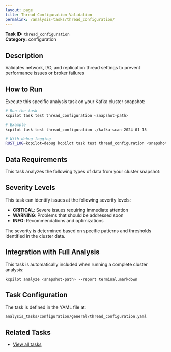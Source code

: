 ```yaml
---
layout: page
title: Thread Configuration Validation
permalink: /analysis-tasks/thread_configuration/
---
```


**Task ID:** `thread_configuration`  
**Category:** configuration

## Description

Validates network, I/O, and replication thread settings to prevent performance issues or broker failures

## How to Run

Execute this specific analysis task on your Kafka cluster snapshot:

```bash
# Run the task
kcpilot task test thread_configuration <snapshot-path>

# Example
kcpilot task test thread_configuration ./kafka-scan-2024-01-15

# With debug logging
RUST_LOG=kcpilot=debug kcpilot task test thread_configuration <snapshot-path>
```

## Data Requirements

This task analyzes the following types of data from your cluster snapshot:



## Severity Levels

This task can identify issues at the following severity levels:

- **CRITICAL**: Severe issues requiring immediate attention
- **WARNING**: Problems that should be addressed soon  
- **INFO**: Recommendations and optimizations

The severity is determined based on specific patterns and thresholds identified in the cluster data.

## Integration with Full Analysis

This task is automatically included when running a complete cluster analysis:

```bash
kcpilot analyze <snapshot-path> --report terminal,markdown
```

## Task Configuration

The task is defined in the YAML file at:
```
analysis_tasks/configuration/general/thread_configuration.yaml
```

## Related Tasks

- [View all tasks](../)



